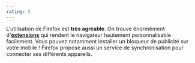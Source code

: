 ```yaml
---
rating: 5
---
```


L'utilisation de Firefox est **très agréable**. On trouve énormément d'[**extensions**](https://addons.mozilla.org/fr/firefox/) qui rendent le navigateur hautement personnalisable facilement. Vous pouvez notamment installer un bloqueur de publicité sur votre mobile ! Firefox propose aussi un service de synchronisation pour connecter ses différents appareils.
